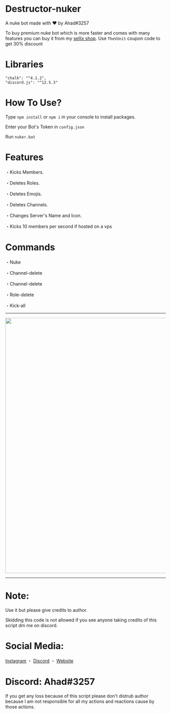 # Destructor-nuker
A nuke bot made with ❤ by Ahad#3257

To buy premium nuke bot which is more faster and comes with many features you can buy it from my [sellix shop](https://ahadakacruel.sellix.io/product/6356543e073e6). Use `TheVUnit` coupon code to get 30% discount


# Libraries
    "chalk": "^4.1.2",
    "discord.js": "^12.5.3"

# How To Use?
Type `npm install` or `npm i` in your console to install packages.

Enter your Bot's Token in `config.json` 

Run `nuker.bat`

# Features
・Kicks Members.

・Deletes Roles.

・Deletes Emojis.

・Deletes Channels.

・Changes Server's Name and Icon.

・Kicks 10 members per second if hosted on a vps

# Commands
・Nuke

・Channel-delete

・Channel-delete

・Role-delete

・Kick-all

***

<p align="center"><img width="800px" src="https://cdn.discordapp.com/attachments/937716602592436244/952861415939661906/unknown.png"/></p>

***

# Note:
Use it but please give credits to author.

Skidding this code is not allowed if you see anyone taking credits of this script dm me on discord.

# Social Media:
[Instagram](https://www.instagram.com/ahadnoor._) ・
[Discord](https://discord.gg/Ncsc5pRNgf) ・
[Website](https://www.itscruel.cf/) 

# Discord: Ahad#3257
If you get any loss because of this script please don't distrub author because I am not responsible for all my actions and reactions cause by those actions.

